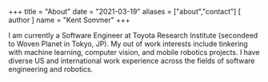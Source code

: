 +++
title = "About"
date = "2021-03-19"
aliases = ["about","contact"]
[ author ]
  name = "Kent Sommer"
+++

I am currently a Software Engineer at Toyota Research Institute (secondeed to Woven Planet in Tokyo, JP). My out of work interests include tinkering with machine learning, computer vision, and mobile robotics projects. I have diverse US and international work experience across the fields of software engineering and robotics.
